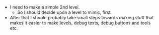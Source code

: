 * I need to make a simple 2nd level.
  * So I should decide upon a level to mimic, first.
* After that I should probably take small steps towards making stuff that makes
it easier to make levels, debug texts, debug buttons and tools etc.
